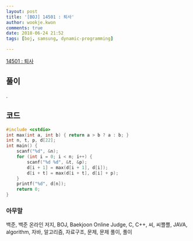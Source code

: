 ```yaml
---
layout: post
title: '[BOJ] 14501 : 퇴사'
author: wookje.kwon
comments: true
date: 2018-06-24 21:52
tags: [boj, samsung, dynamic-programming]

---
```


[14501 : 퇴사](https://www.acmicpc.net/problem/14501)  

## 풀이

.

## 코드

```cpp
#include <cstdio>
int max(int a, int b) { return a > b ? a : b; }
int n, t, p, d[22];
int main() {
    scanf("%d", &n);
    for (int i = 0; i < n; i++) {
        scanf("%d %d", &t, &p);
        d[i + 1] = max(d[i + 1], d[i]);
        d[i + t] = max(d[i + t], d[i] + p);
    }
    printf("%d", d[n]);
    return 0;
}
```

### 아무말  
백준, 백준 온라인 저지, BOJ, Baekjoon Online Judge, C, C++, 씨, 씨쁠쁠, JAVA, algorithm, 자바, 알고리즘, 자료구조, 문제, 문제 풀이, 풀이
